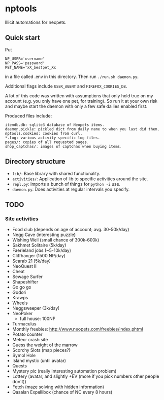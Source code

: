 # nptools

Illicit automations for neopets.

## Quick start

Put

```
NP_USER='username'
NP_PASS='password'
PET_NAME='xX_bestpet_Xx
```

in a file called .env in this directory. Then run `./run.sh daemon.py`.

Additional flags include `USER_AGENT` and `FIREFOX_COOKIES_DB`.

A lot of this code was written with assumptions that only hold true on my
account (e.g. you only have one pet, for training). So run it at your own risk
and maybe start the daemon with only a few safe dailies enabled first.

Produced files include:

```
itemdb.db: sqlite3 database of Neopets items.
daemon.pickle: pickled dict from daily name to when you last did them.
nptools.cookies: cookies from curl.
*.log: various activity-specific log files.
pages/: copies of all requested pages.
shop_captchas/: images of captchas when buying items.
```

## Directory structure

- `lib/`: Base library with shared functionality.
- `activities/`: Application of lib to specific activities around the site.
- `repl.py`: Imports a bunch of things for `python -i` use.
- `daemon.py`: Does activities at regular intervals you specify.

## TODO

### Site activities

- Food club (depends on age of account; avg. 30-50k/day)
- Negg Cave (interesting puzzle)
- Wishing Well (small chance of 300k-600k)
- Sakhmet Solitaire (5k/day)
- Faerieland jobs (~5-10k/day)
- Cliffhanger (1500 NP/day)
- Scarab 21 (5k/day)
- NeoQuest II
- Cheat
- Sewage Surfer
- Shapeshifter
- Go go go
- Godori
- Krawps
- Wheels
- Neggsweeper (3k/day)
- NeoPoker
  - full house: 100NP
- Turmaculus
- Monthly freebies: http://www.neopets.com/freebies/index.phtml
- Potato counter
- Meteor crash site
- Guess the weight of the marrow
- Scorchy Slots (map pieces?)
- Symol Hole
- Island mystic (until avatar)
- Quests
- Mystery pic (really interesting automation problem)
- Lottery (avatar, and slightly +EV (more if you pick numbers other people don't))
- Fetch (maze solving with hidden information)
- Qasalan Expellibox (chance of NC every 8 hours)
